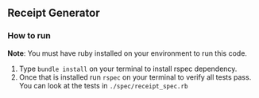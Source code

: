 ## Receipt Generator

### How to run

**Note**: You must have ruby installed on your environment to run this code.

1. Type `bundle install` on your terminal to install rspec dependency.
2. Once that is installed run `rspec` on your terminal to verify all tests pass. You can look at the tests in `./spec/receipt_spec.rb`
